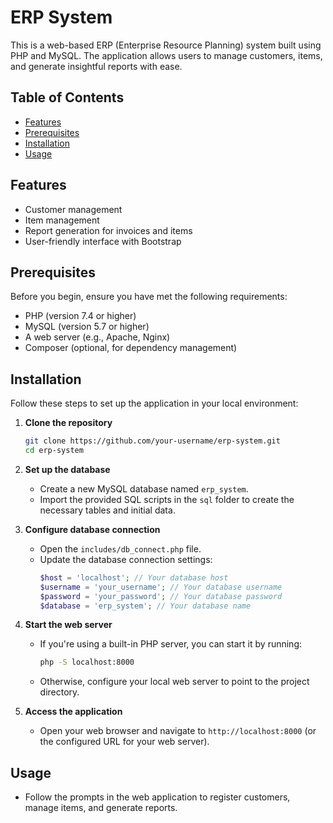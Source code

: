 
# ERP System

This is a web-based ERP (Enterprise Resource Planning) system built using PHP and MySQL. The application allows users to manage customers, items, and generate insightful reports with ease.

## Table of Contents
- [Features](#features)
- [Prerequisites](#prerequisites)
- [Installation](#installation)
- [Usage](#usage)

## Features
- Customer management
- Item management
- Report generation for invoices and items
- User-friendly interface with Bootstrap

## Prerequisites
Before you begin, ensure you have met the following requirements:
- PHP (version 7.4 or higher)
- MySQL (version 5.7 or higher)
- A web server (e.g., Apache, Nginx)
- Composer (optional, for dependency management)

## Installation

Follow these steps to set up the application in your local environment:

1. **Clone the repository**
   ```bash
   git clone https://github.com/your-username/erp-system.git
   cd erp-system
   ```

2. **Set up the database**
   - Create a new MySQL database named `erp_system`.
   - Import the provided SQL scripts in the `sql` folder to create the necessary tables and initial data.

3. **Configure database connection**
   - Open the `includes/db_connect.php` file.
   - Update the database connection settings:
     ```php
     $host = 'localhost'; // Your database host
     $username = 'your_username'; // Your database username
     $password = 'your_password'; // Your database password
     $database = 'erp_system'; // Your database name
     ```

4. **Start the web server**
   - If you're using a built-in PHP server, you can start it by running:
     ```bash
     php -S localhost:8000
     ```
   - Otherwise, configure your local web server to point to the project directory.

5. **Access the application**
   - Open your web browser and navigate to `http://localhost:8000` (or the configured URL for your web server).

## Usage
- Follow the prompts in the web application to register customers, manage items, and generate reports.

